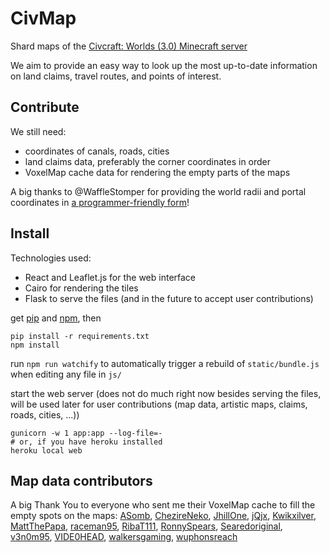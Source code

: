 # CivMap
Shard maps of the [Civcraft: Worlds (3.0) Minecraft server](https://reddit.com/r/CivCraft)

We aim to provide an easy way to look up the most up-to-date information on
land claims, travel routes, and points of interest.

## Contribute
We still need:
- coordinates of canals, roads, cities
- land claims data, preferably the corner coordinates in order
- VoxelMap cache data for rendering the empty parts of the maps

A big thanks to @WaffleStomper for providing the world radii
and portal coordinates in [a programmer-friendly form](https://github.com/waffle-stomper/WorldBorderViewer/blob/c9314a31a1657723abb787d1d5018ba8d8d06596/forge/src/main/java/wafflestomper/worldborderviewer/WBConfigManager.java#L84)!

## Install
Technologies used:
- React and Leaflet.js for the web interface
- Cairo for rendering the tiles
- Flask to serve the files (and in the future to accept user contributions)

get [pip](https://pypi.python.org) and [npm](https://npmjs.com/), then

    pip install -r requirements.txt
    npm install

run `npm run watchify` to automatically trigger a
rebuild of `static/bundle.js` when editing any file in `js/`

start the web server (does not do much right now besides serving the files,
will be used later for user contributions (map data, artistic maps, claims, roads, cities, ...))

    gunicorn -w 1 app:app --log-file=-
    # or, if you have heroku installed
    heroku local web

## Map data contributors
A big Thank You to everyone who sent me their VoxelMap cache to fill the empty spots on the maps:
[ASomb](https://reddit.com/user/AddictiveSombrero),
[ChezireNeko](https://reddit.com/user/ChezireNeko),
[JhillOne](https://reddit.com/user/JhillOne),
[jQjx](https://reddit.com/user/jQjx),
[Kwikxilver](https://reddit.com/user/Kwikxilver),
[MattThePapa](https://reddit.com/user/MattThePapa),
[raceman95](https://reddit.com/user/raceman95),
[RibaT111](https://reddit.com/user/RibaT111),
[RonnySpears](https://reddit.com/user/RonnySpears),
[Searedoriginal](https://reddit.com/user/Searedoriginal),
[v3n0m95](https://reddit.com/user/v3n0m95),
[VIDE0HEAD](https://reddit.com/user/VIDE0HEAD),
[walkersgaming](https://reddit.com/user/walkersgaming),
[wuphonsreach](https://reddit.com/user/wuphonsreach)
